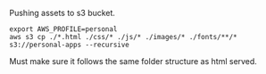 
Pushing assets to s3 bucket.
```
export AWS_PROFILE=personal 
aws s3 cp ./*.html ./css/* ./js/* ./images/* ./fonts/**/*  s3://personal-apps --recursive
```

Must make sure it follows the same  folder structure as html served.
